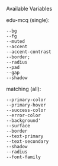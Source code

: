 Available Variables

edu-mcq (single):

    --bg
    --fg
    --muted
    --accent
    --accent-contrast
    --border;
    --radius
    --pad
    --gap
    --shadow

matching (all):

    --primary-color
    --primary-hover
    --success-color
    --error-color
    --background'
    --surface
    --border
    --text-primary
    --text-secondary
    --shadow
    --radius
    --font-family

